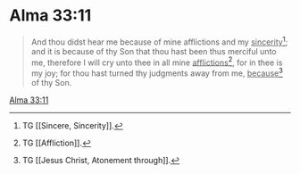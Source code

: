 # Alma 33:11

> And thou didst hear me because of mine afflictions and my <u>sincerity</u>[^a]; and it is because of thy Son that thou hast been thus merciful unto me, therefore I will cry unto thee in all mine <u>afflictions</u>[^b], for in thee is my joy; for thou hast turned thy judgments away from me, <u>because</u>[^c] of thy Son.

[Alma 33:11](https://www.churchofjesuschrist.org/study/scriptures/bofm/alma/33?lang=eng&id=p11#p11)


[^a]: TG [[Sincere, Sincerity]].
[^b]: TG [[Affliction]].
[^c]: TG [[Jesus Christ, Atonement through]].
